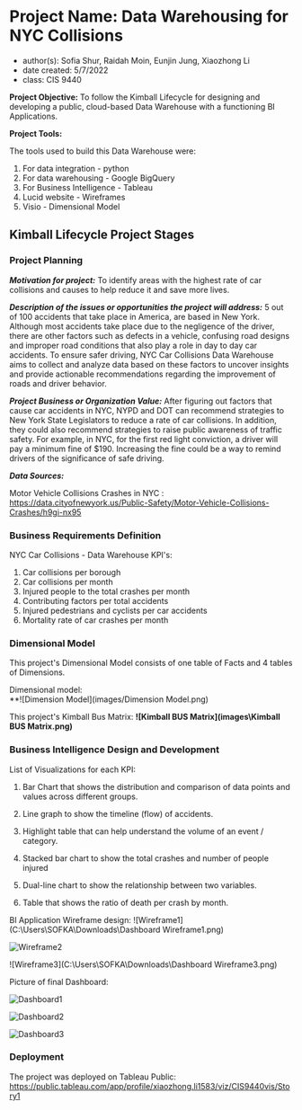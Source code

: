 # Project Name: Data Warehousing for NYC Collisions
- author(s): Sofia Shur, Raidah Moin, Eunjin Jung, Xiaozhong Li
- date created: 5/7/2022
- class: CIS 9440

**Project Objective:** To follow the Kimball Lifecycle for designing and developing a public, cloud-based Data Warehouse with a functioning BI Applications.

**Project Tools:**

The tools used to build this Data Warehouse were:

1. For data integration - python
2. For data warehousing - Google BigQuery
3. For Business Intelligence - Tableau
4. Lucid website - Wireframes
5. Visio - Dimensional Model

## Kimball Lifecycle Project Stages

### Project Planning

***Motivation for project:***
To identify areas with the highest rate of car collisions and causes to help reduce it and save more lives.

***Description of the issues or opportunities the project will address:***
5 out of 100 accidents that take place in America, are based in New York. Although most accidents take place due to the negligence of the driver, there are other factors such as defects in a vehicle, confusing road designs and improper road conditions that also play a role in day to day car accidents. To ensure safer driving, NYC Car Collisions Data Warehouse aims to collect and analyze data based on these factors to uncover insights and provide actionable recommendations regarding the improvement of roads and driver behavior.

***Project Business or Organization Value:***
After figuring out factors that cause car accidents in NYC, NYPD and DOT can recommend strategies to New York State Legislators to reduce a rate of car collisions. In addition, they could also recommend strategies to raise public awareness of traffic safety.
For example, in NYC, for the first red light conviction, a driver will pay a minimum fine of $190. Increasing the fine could be a way to remind drivers of the significance of safe driving. 

***Data Sources:***

Motor Vehicle Collisions Crashes in NYC : https://data.cityofnewyork.us/Public-Safety/Motor-Vehicle-Collisions-Crashes/h9gi-nx95


### Business Requirements Definition

NYC Car Collisions - Data Warehouse KPI's:
1. Car collisions per borough
2. Car collisions per month
3. Injured people to the total crashes per month
4. Contributing factors per total accidents
5. Injured pedestrians and cyclists per car accidents
6. Mortality rate of car crashes per month


### Dimensional Model

This project's Dimensional Model consists of one table of Facts and 4 tables of Dimensions.

Dimensional model:<br />
**![Dimension Model](images/Dimension Model.png)

This project's Kimball Bus Matrix:
**![Kimball BUS Matrix](images\Kimball BUS Matrix.png)**

### Business Intelligence Design and Development

List of Visualizations for each KPI:
1. Bar Chart that shows the distribution and comparison of data points and values across different groups. 

2. Line graph to show the timeline (flow) of accidents.

3. Highlight table that can help understand the volume of an event / category. 

4. Stacked bar chart to show the total crashes and number of people injured

5. Dual-line chart to show the relationship between two variables. 

6. Table that shows the ratio of death per crash by month.

   

BI Application Wireframe design:
![Wireframe1](C:\Users\SOFKA\Downloads\Dashboard Wireframe1.png)

![Wireframe2](C:\Users\SOFKA\Downloads\Wireframe2.png)

![Wireframe3](C:\Users\SOFKA\Downloads\Dashboard Wireframe3.png)

Picture of final Dashboard:

![Dashboard1](C:\Users\SOFKA\Downloads\Dashboard1.png)

![Dashboard2](C:\Users\SOFKA\Downloads\Dashboard2.png)

![Dashboard3](C:\Users\SOFKA\Downloads\Dashboard3.png)



### Deployment

The project was deployed on Tableau Public: https://public.tableau.com/app/profile/xiaozhong.li1583/viz/CIS9440vis/Story1
